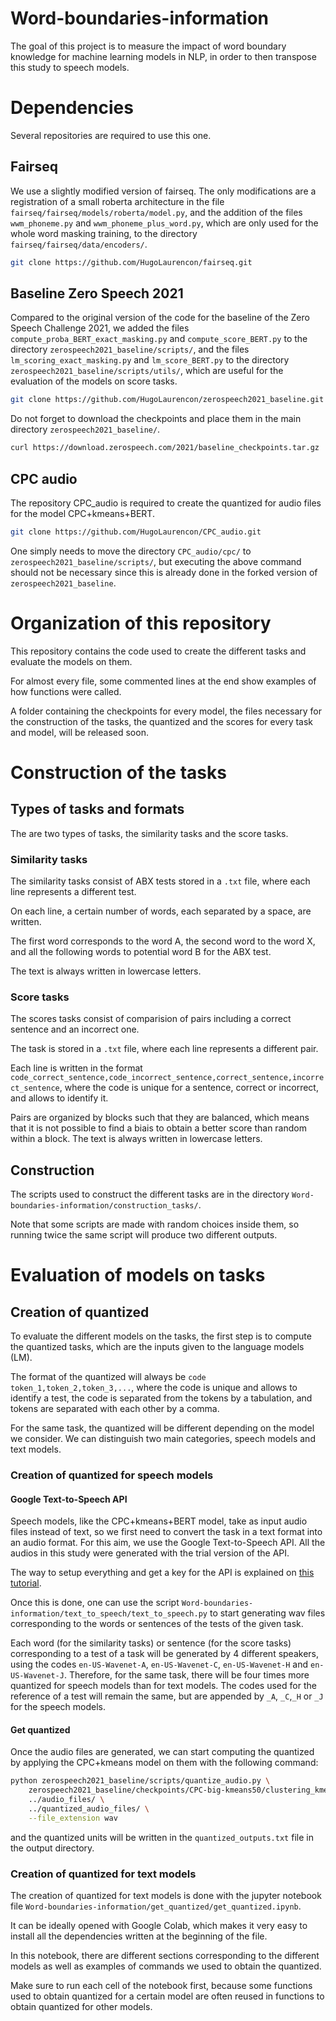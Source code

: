 # Word-boundaries-information
The goal of this project is to measure the impact of word boundary knowledge for machine learning models in NLP, in order to then transpose this study to speech models.

# Dependencies

Several repositories are required to use this one.

## Fairseq

We use a slightly modified version of fairseq. The only modifications are a registration of a small roberta architecture in the file ```fairseq/fairseq/models/roberta/model.py```, and the addition of the files ```wwm_phoneme.py``` and ```wwm_phoneme_plus_word.py```, which are only used for the whole word masking training, to the directory ```fairseq/fairseq/data/encoders/```.

```bash
git clone https://github.com/HugoLaurencon/fairseq.git
```

## Baseline Zero Speech 2021

Compared to the original version of the code for the baseline of the Zero Speech Challenge 2021, we added the files ```compute_proba_BERT_exact_masking.py``` and ```compute_score_BERT.py``` to the directory ```zerospeech2021_baseline/scripts/```, and the files ```lm_scoring_exact_masking.py``` and ```lm_score_BERT.py``` to the directory ```zerospeech2021_baseline/scripts/utils/```, which are useful for the evaluation of the models on score tasks.

```bash
git clone https://github.com/HugoLaurencon/zerospeech2021_baseline.git
```

Do not forget to download the checkpoints and place them in the main directory ```zerospeech2021_baseline/```.

```bash
curl https://download.zerospeech.com/2021/baseline_checkpoints.tar.gz | tar xz
```

## CPC audio

The repository CPC_audio is required to create the quantized for audio files for the model CPC+kmeans+BERT.

```bash
git clone https://github.com/HugoLaurencon/CPC_audio.git
```

One simply needs to move the directory ```CPC_audio/cpc/``` to ```zerospeech2021_baseline/scripts/```, but executing the above command should not be necessary since this is already done in the forked version of ```zerospeech2021_baseline```.



# Organization of this repository

This repository contains the code used to create the different tasks and evaluate the models on them.

For almost every file, some commented lines at the end show examples of how functions were called.

A folder containing the checkpoints for every model, the files necessary for the construction of the tasks, the quantized and the scores for every task and model, will be released soon.



# Construction of the tasks

## Types of tasks and formats

The are two types of tasks, the similarity tasks and the score tasks.

### Similarity tasks

The similarity tasks consist of ABX tests stored in a ```.txt``` file, where each line represents a different test.

On each line, a certain number of words, each separated by a space, are written.

The first word corresponds to the word A, the second word to the word X, and all the following words to potential word B for the ABX test.

The text is always written in lowercase letters.

### Score tasks

The scores tasks consist of comparision of pairs including a correct sentence and an incorrect one.

The task is stored in a ```.txt``` file, where each line represents a different pair.

Each line is written in the format ```code_correct_sentence,code_incorrect_sentence,correct_sentence,incorrect_sentence```, where the code is unique for a sentence, correct or incorrect, and allows to identify it.

Pairs are organized by blocks such that they are balanced, which means that it is not possible to find a biais to obtain a better score than random within a block.
The text is always written in lowercase letters.



## Construction

The scripts used to construct the different tasks are in the directory ```Word-boundaries-information/construction_tasks/```.

Note that some scripts are made with random choices inside them, so running twice the same script will produce two different outputs.



# Evaluation of models on tasks

## Creation of quantized

To evaluate the different models on the tasks, the first step is to compute the quantized tasks, which are the inputs given to the language models (LM).

The format of the quantized will always be ```code  token_1,token_2,token_3,...```, where the code is unique and allows to identify a test, the code is separated from the tokens by a tabulation, and tokens are separated with each other by a comma.

For the same task, the quantized will be different depending on the model we consider. We can distinguish two main categories, speech models and text models.

### Creation of quantized for speech models

#### Google Text-to-Speech API

Speech models, like the CPC+kmeans+BERT model, take as input audio files instead of text, so we first need to convert the task in a text format into an audio format. For this aim, we use the Google Text-to-Speech API. All the audios in this study were generated with the trial version of the API.

The way to setup everything and get a key for the API is explained on [this tutorial](https://cloud.google.com/text-to-speech/docs/quickstart-client-libraries).

Once this is done, one can use the script ```Word-boundaries-information/text_to_speech/text_to_speech.py``` to start generating wav files corresponding to the words or sentences of the tests of the given task.

Each word (for the similarity tasks) or sentence (for the score tasks) corresponding to a test of a task will be generated by 4 different speakers, using the codes ```en-US-Wavenet-A```, ```en-US-Wavenet-C```, ```en-US-Wavenet-H``` and ```en-US-Wavenet-J```. Therefore, for the same task, there will be four times more quantized for speech models than for text models. The codes used for the reference of a test will remain the same, but are appended by ```_A```, ```_C```,```_H``` or ```_J``` for the speech models.


#### Get quantized

Once the audio files are generated, we can start computing the quantized by applying the CPC+kmeans model on them with the following command:

```bash
python zerospeech2021_baseline/scripts/quantize_audio.py \
    zerospeech2021_baseline/checkpoints/CPC-big-kmeans50/clustering_kmeans50/clustering_CPC_big_kmeans50.pt \
    ../audio_files/ \
    ../quantized_audio_files/ \
    --file_extension wav
```

and the quantized units will be written in the ```quantized_outputs.txt``` file in the output directory.


### Creation of quantized for text models

The creation of quantized for text models is done with the jupyter notebook file ```Word-boundaries-information/get_quantized/get_quantized.ipynb```.

It can be ideally opened with Google Colab, which makes it very easy to install all the dependencies written at the beginning of the file.

In this notebook, there are different sections corresponding to the different models as well as examples of commands we used to obtain the quantized.

Make sure to run each cell of the notebook first, because some functions used to obtain quantized for a certain model are often reused in functions to obtain quantized for other models.



